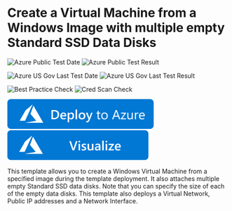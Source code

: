 # Create a Virtual Machine from a Windows Image with multiple empty Standard SSD Data Disks

![Azure Public Test Date](https://azurequickstartsservice.blob.core.windows.net/badges/101-vm-with-standardssd-disk/PublicLastTestDate.svg)
![Azure Public Test Result](https://azurequickstartsservice.blob.core.windows.net/badges/101-vm-with-standardssd-disk/PublicDeployment.svg)

![Azure US Gov Last Test Date](https://azurequickstartsservice.blob.core.windows.net/badges/101-vm-with-standardssd-disk/FairfaxLastTestDate.svg)
![Azure US Gov Last Test Result](https://azurequickstartsservice.blob.core.windows.net/badges/101-vm-with-standardssd-disk/FairfaxDeployment.svg)

![Best Practice Check](https://azurequickstartsservice.blob.core.windows.net/badges/101-vm-with-standardssd-disk/BestPracticeResult.svg)
![Cred Scan Check](https://azurequickstartsservice.blob.core.windows.net/badges/101-vm-with-standardssd-disk/CredScanResult.svg)

[![Deploy To Azure](https://raw.githubusercontent.com/Azure/azure-quickstart-templates/master/1-CONTRIBUTION-GUIDE/images/deploytoazure.svg?sanitize=true)]("https://portal.azure.com/#create/Microsoft.Template/uri/https%3A%2F%2Fraw.githubusercontent.com%2FAzure%2Fazure-quickstart-templates%2Fmaster%2F101-vm-with-standardssd-disk%2Fazuredeploy.json")  [![Visualize](https://raw.githubusercontent.com/Azure/azure-quickstart-templates/master/1-CONTRIBUTION-GUIDE/images/visualizebutton.svg?sanitize=true)]("http://armviz.io/#/?load=https%3A%2F%2Fraw.githubusercontent.com%2FAzure%2Fazure-quickstart-templates%2Fmaster%2F101-vm-with-standardssd-disk%2Fazuredeploy.json")
    


    


This template allows you to create a Windows Virtual Machine from a specified image during the template deployment. It also attaches multiple empty Standard SSD data disks. Note that you can specify the size of each of the empty data disks. This template also deploys a Virtual Network, Public IP addresses and a Network Interface.



